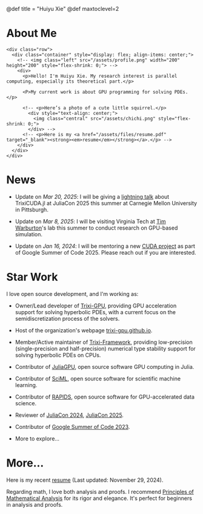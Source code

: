 @def title = "Huiyu Xie"
@def maxtoclevel=2

# About Me 

~~~
<div class="row">
  <div class="container" style="display: flex; align-items: center;">
    <!-- <img class="left" src="/assets/profile.png" width="200" height="200" style="flex-shrink: 0;"> -->
    <div>
      <p>Hello! I'm Huiyu Xie. My research interest is parallel computing, especially its theoretical part.</p>
      
      <P>My current work is about GPU programming for solving PDEs.</p>
      
      <!-- <p>Here’s a photo of a cute little squirrel.</p>
        <div style="text-align: center;">
          <img class="central" src="/assets/chichi.png" style="flex-shrink: 0;">
        </div> -->
      <!-- <p>Here is my <a href="/assets/files/resume.pdf" target="_blank"><strong><em>resume</em></strong></a>.</p> -->
    </div>
  </div>
</div>
~~~

# News

- Update on _Mar 20, 2025_: I will be giving a [lightning talk](https://pretalx.com/juliacon-2025/talk/review/CGCGGDRWGFARZT9ZYZ3QPAJZQDL38X8G) about TrixiCUDA.jl at JuliaCon 2025 this summer at Carnegie Mellon University in Pittsburgh.

- Update on _Mar 8, 2025_: I will be visiting Virginia Tech at [Tim Warburton](https://scholar.google.com/citations?user=ULTQG6QAAAAJ&hl=en)'s lab this summer to conduct research on GPU-based simulation.

- Update on _Jan 16, 2024_: I will be mentoring a new [CUDA project](https://julialang.org/jsoc/gsoc/trixi/#adaptive_mesh_refinement_on_gpus_with_cuda_dynamic_parallelism) as part of Google Summer of Code 2025. Please reach out if you are interested.

# Star Work

I love open source development, and I'm working as:

- Owner/Lead developer of [Trixi-GPU](https://github.com/trixi-gpu), providing GPU acceleration support for solving hyperbolic PDEs, with a current focus on the semidiscretization process of the solvers.

- Host of the organization's webpage [trixi-gpu.github.io](https://trixi-gpu.github.io/).

- Member/Active maintainer of [Trixi-Framework](https://github.com/trixi-framework/), providing low-precision (single-precision and half-precision) numerical type stability support for solving hyperbolic PDEs on CPUs.

- Contributor of [JuliaGPU](https://github.com/juliagpu), open source software GPU computing in Julia.

- Contributor of [SciML](https://github.com/SciML), open source software for scientific machine learning.

- Contributor of [RAPIDS](https://github.com/rapidsai), open source software for GPU-accelerated data science.

- Reviewer of [JuliaCon 2024](https://juliacon.org/2024/), [JuliaCon 2025](https://juliacon.org/2025/).

- Contributor of [Google Summer of Code 2023](https://summerofcode.withgoogle.com/archive/2023/projects/upstR7K2).

- More to explore...

# More...

Here is my recent [resume](/assets/files/resume.pdf) (Last updated: November 29, 2024).

Regarding math, I love both analysis and proofs. I recommend [Principles of Mathematical Analysis](https://en.wikipedia.org/wiki/Principles_of_Mathematical_Analysis) for its rigor and elegance. It's perfect for beginners in analysis and proofs.